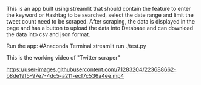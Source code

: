 This is an app built using streamlit that should contain the feature to enter the keyword or Hashtag to be searched, select the date range and limit the tweet count need to be scraped. After scraping, the data is displayed in the page and has a button to upload the data into Database and can download the data into csv and json format.

Run the app:
#Anaconda Terminal
streamlit run ./test.py


This is the working video of "Twitter scraper"



https://user-images.githubusercontent.com/71283204/223688662-b8de19f5-97e7-4dc5-a211-ecf7c536a4ee.mp4

